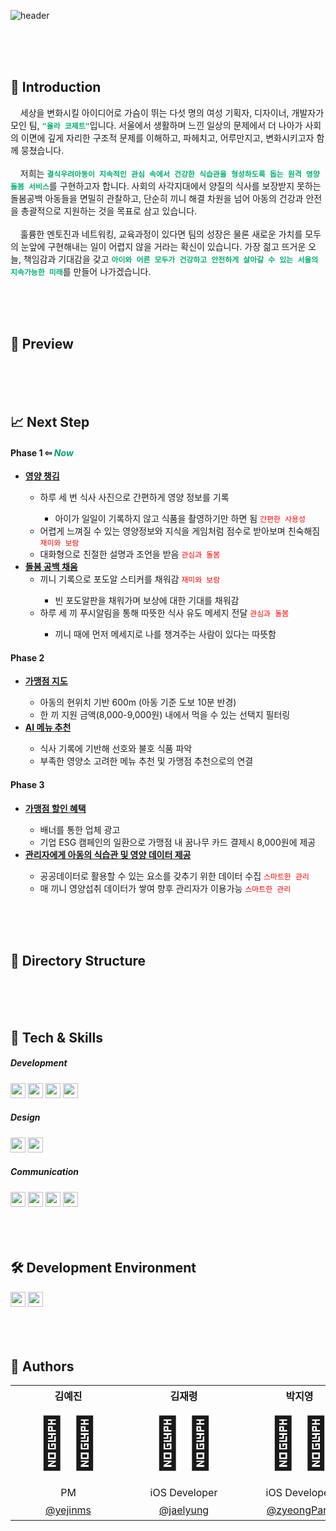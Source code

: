 ![header](https://capsule-render.vercel.app/api?type=Soft&color=gradient&height=200&section=header&text=Hola%20Cosette&fontSize=90&fontAlignY=44&desc=올라%20코제트&descSize=28&descAlignY=70&animation=fadeIn)

<br>
<br>
<br>

<h2>🌱 Introduction</h1>
<p width=300>
    &nbsp&nbsp&nbsp
    세상을 변화시킬 아이디어로 가슴이 뛰는 다섯 명의 여성 기획자, 디자이너, 개발자가 모인 팀, <code style="color: #00b070; font-weight: bold">"올라 코제트"</code>입니다. 서울에서 생활하며 느낀 일상의 문제에서 더 나아가 사회의 이면에 깊게 자리한 구조적 문제를 이해하고, 파헤치고, 어루만지고, 변화시키고자 함께 뭉쳤습니다.
    <br><br>
    &nbsp&nbsp&nbsp
    저희는 <code style="color: #00b070; font-weight: bold">결식우려아동이 지속적인 관심 속에서 건강한 식습관을 형성하도록 돕는 원격 영양돌봄 서비스</code>를 구현하고자 합니다. 사회의 사각지대에서 양질의 식사를 보장받지 못하는 돌봄공백 아동들을 면밀히 관찰하고, 단순히 끼니 해결 차원을 넘어 아동의 건강과 안전을 총괄적으로 지원하는 것을 목표로 삼고 있습니다.
    <br>
    <br>
    &nbsp&nbsp&nbsp
    훌륭한 멘토진과 네트워킹, 교육과정이 있다면 팀의 성장은 물론 새로운 가치를 모두의 눈앞에 구현해내는 일이 어렵지 않을 거라는 확신이 있습니다. 가장 젊고 뜨거운 오늘, 책임감과 기대감을 갖고 <code style="color: #00b070; font-weight: bold">아이와 어른 모두가 건강하고 안전하게 살아갈 수 있는 서울의 지속가능한 미래</code>를 만들어 나가겠습니다.
</p>

<br>
<br>
<br>

<h2>📱 Preview</h1>

<br>
<br>
<br>

<h2>📈 Next Step</h1>
<h4>Phase 1 ⇦ <span style="color: #00a070"><i>Now</i></span></h4>
<ul>
    <li><strong><u>영양 챙김</u></strong></li>
    <ul>
        <li>하루 세 번 식사 사진으로 간편하게 영양 정보를 기록</li>
        <ul>
            <li>아이가 일일이 기록하지 않고 식품을 촬영하기만 하면 됨  <code style="color: #ff0000">간편한 사용성</code></li>
        </ul>
        <li>어렵게 느껴질 수 있는 영양정보와 지식을 게임처럼 점수로 받아보며 친숙해짐 <code style="color: #ff0000">재미와 보람</code></li>
        <li>대화형으로 친절한 설명과 조언을 받음 <code style="color: #ff0000">관심과 돌봄</code></li>
    </ul>
    <li><strong><u>돌봄 공백 채움</u></strong>
    <ul>
        <li>끼니 기록으로 포도알 스티커를 채워감 <code style="color: #ff0000">재미와 보람</code></li>
        <ul>
            <li>빈 포도알판을 채워가며 보상에 대한 기대를 채워감</li>
        </ul>
        <li>하루 세 끼 푸시알림을 통해 따뜻한 식사 유도 메세지 전달 <code style="color: #ff0000">관심과 돌봄</code></li>
        <ul>
            <li>끼니 때에 먼저 메세지로 나를 챙겨주는 사람이 있다는 따뜻함</li>
        </ul>
    </ul>
</ul>
<h4>Phase 2</h4>
<ul>
    <li><strong><u>가맹점 지도</u></strong></li>
    <ul>
        <li>아동의 현위치 기반 600m (아동 기준 도보 10분 반경)</li>
        <li>한 끼 지원 금액(8,000-9,000원) 내에서 먹을 수 있는 선택지 필터링</li>
    </ul>
    <li><strong><u>AI 메뉴 추천</u></strong></li>
    <ul>
        <li>식사 기록에 기반해 선호와 불호 식품 파악</li>
        <li>부족한 영양소 고려한 메뉴 추천 및 가맹점 추천으로의 연결</li>
    </ul>
</ul>
<h4>Phase 3</h4>
<ul>
    <li><strong><u>가맹점 할인 혜택</u></strong></li>
    <ul>
        <li>배너를 통한 업체 광고</li>
        <li>기업 ESG 캠페인의 일환으로 가맹점 내 꿈나무 카드 결제시 8,000원에 제공</li>
    </ul>
    <li><strong><u>관리자에게 아동의 식습관 및 영양 데이터 제공</u></strong></li>
    <ul>
        <li>공공데이터로 활용할 수 있는 요소를 갖추기 위한 데이터 수집 <code style="color: #ff0000">스마트한 관리</code></li>
        <li>매 끼니 영양섭취 데이터가 쌓여 향후 관리자가 이용가능 <code style="color: #ff0000">스마트한 관리</code></li>
    </ul>
</ul>

<br>
<br>
<br>

<h2>📁 Directory Structure</h2>

<br>
<br>
<br>

<h2>🔩 Tech & Skills</h2>
<h5>Development</h5>
<div style="float: .left">
    <img height="24" src="https://img.shields.io/badge/SwiftUI-blue"> 
    <img height="24" src="https://img.shields.io/badge/UIKit-blue"> 
    <img height="24" src="https://img.shields.io/badge/Alamofire-blue"> 
    <img height="24" src="https://img.shields.io/badge/FoodLens-blue"> <br>
</div>

<h5>Design</h5>
<div style="float: .left">
    <img height="24" src="https://img.shields.io/badge/Figma-red"> 
    <img height="24" src="https://img.shields.io/badge/Sketch-red"> <br>
</div>

<h5>Communication</h5>
<div style="float: .left">
    <img height="24" src="https://img.shields.io/badge/Github-yellow"> 
    <img height="24" src="https://img.shields.io/badge/Notion-yellow"> 
    <img height="24" src="https://img.shields.io/badge/Slack-yellow">
    <img height="24" src="https://img.shields.io/badge/Teams-yellow">
</div>

<br>
<br>
<br>

<h2>🛠 Development Environment</h2>
<div style="float: .left">
    <img height="24" src="https://img.shields.io/badge/iOS-16+-silver">
    <img height="24" src="https://img.shields.io/badge/Xcode-14.3-blue">
</div>

<br>
<br>
<br>

<h2>👥 Authors</h1>
<table border=0 align=center>
    <th width=150>김예진</th>
    <th width=150>김재령</th>
    <th width=150>박지영</th>
    <th width=150>박진영</th>
    <th width=150>오수현</th>
    <tr align=center>
        <td style="font-size:500%">🧑‍💼</td>
        <td style="font-size:500%">👩‍💻</td>
        <td style="font-size:500%">🧑‍💻</td>
        <td style="font-size:500%">👩‍🎨</td>
        <td style="font-size:500%">🧑‍💻</td>
    </tr>
    <tr align=center>
        <td>PM</td>
        <td>iOS Developer</td>
        <td>iOS Developer</td>
        <td>UI/UX Designer</td>
        <td>iOS Developer</td>
    </tr>
    <tr align=center>
        <td width=150><a href="https://github.com/yejinms">@yejinms</a></th>
        <td width=150><a href="https://github.com/jaelyung">@jaelyung</a></th>
        <td width=150><a href="https://github.com/zyeongPark">@zyeongPark</a></th>
        <td width=150>박진영</th>
        <td width=150><a href="https://github.com/oceanooooo">@oceanooooo</a></th>
    </tr>
    </tr>
</table>
